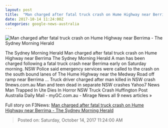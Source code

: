 ```yaml
---
layout: post
title:  "Man charged after fatal truck crash on Hume Highway near Berrima - The Sydney Morning Herald"
date: 2017-10-14 11:24:00Z
categories: google-news-australia
---
```


![Man charged after fatal truck crash on Hume Highway near Berrima - The Sydney Morning Herald](http://www.smh.com.au/content/dam/images/g/s/2/s/d/l/image.related.socialLead.620x349.gz0yn1.png/1507980273833.jpg)

The Sydney Morning Herald Man charged after fatal truck crash on Hume Highway near Berrima The Sydney Morning Herald A man has been charged following a fatal truck crash near Berrima early on Saturday morning. NSW Police said emergency services were called to the crash on the south bound lanes of The Hume Highway near the Medway Road off ramp near Berrima ... Truck driver charged after man killed in NSW crash 9news.com.au Man and teen dead in separate NSW crashes Yahoo7 News Man Trapped In Ute Dies In Horror NSW Truck Crash Huffington Post Australia Daily Mail - myGC.com.au - Mirage News all 9 news articles »


Full story on F3News: [Man charged after fatal truck crash on Hume Highway near Berrima - The Sydney Morning Herald](http://www.f3nws.com/n/KntJY)

> Posted on: Saturday, October 14, 2017 11:24:00 AM
